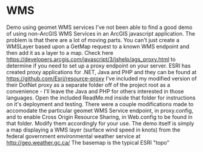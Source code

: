 # WMS
Demo using geomet WMS services
I've not been able to find a good demo of using non-ArcGIS WMS Services in an ArcGIS javascript application. The problem is that there are a lot of moving parts. You can't just create a WMSLayer based upon a GetMap request to a known WMS endpoint and then add it as a layer to a map. Check here https://developers.arcgis.com/javascript/3/jshelp/ags_proxy.html to determine if you need to set up a proxy endpoint on your server. ESRI has created proxy applications for .NET, Java and PHP and they can be found at https://github.com/Esri/resource-proxy
I've included my modified version of their DotNet proxy as a separate folder off of the project root as a convenience - I'll leave the Java and PHP for others interested in those languages. Open the included ReadMe.md inside that folder for instructions on it's deployment and testing. There were a couple modifications made to accomodate the particular geomet WMS Service endpoint, in proxy.config, and to enable Cross Origin Resource Sharing, in Web.config to be found in that folder. Modify them accordingly for your use.
The demo itself is simply a map displaying a WMS layer (surface wind speed in knots) from the federal government environmental weather service at  http://geo.weather.gc.ca/ 
The basemap is the typical ESRI "topo"
